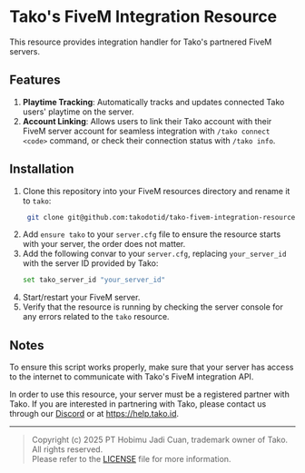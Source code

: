# Tako's FiveM Integration Resource

This resource provides integration handler for Tako's partnered FiveM servers.

## Features

1. **Playtime Tracking**: Automatically tracks and updates connected Tako users' playtime on the server.
2. **Account Linking**: Allows users to link their Tako account with their FiveM server account for seamless integration with `/tako connect <code>` command, or check their connection status with `/tako info`.

## Installation

1. Clone this repository into your FiveM resources directory and rename it to `tako`:
    ```bash
     git clone git@github.com:takodotid/tako-fivem-integration-resource.git tako
    ```
2. Add `ensure tako` to your `server.cfg` file to ensure the resource starts with your server, the order does not matter.
3. Add the following convar to your `server.cfg`, replacing `your_server_id` with the server ID provided by Tako:
    ```bash
    set tako_server_id "your_server_id"
    ```
4. Start/restart your FiveM server.
5. Verify that the resource is running by checking the server console for any errors related to the `tako` resource.

## Notes

To ensure this script works properly, make sure that your server has access to the internet to communicate with Tako's FiveM integration API.

In order to use this resource, your server must be a registered partner with Tako. If you are interested in partnering with Tako, please contact us through our [Discord](https://discord.gg/tako) or at https://help.tako.id.

---

> Copyright (c) 2025 PT Hobimu Jadi Cuan, trademark owner of Tako. All rights reserved. \
> Please refer to the [LICENSE](./LICENSE) file for more information.
